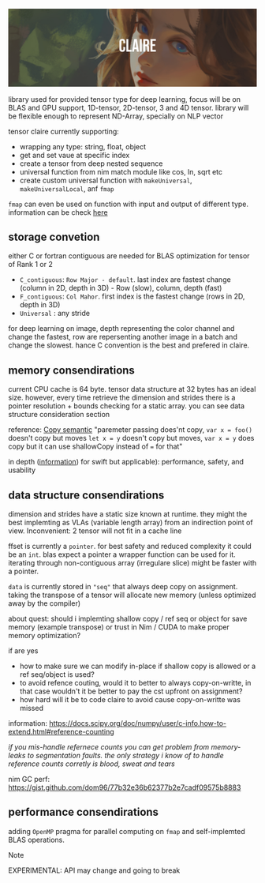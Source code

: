 ![image_banner](.github/Claire.png)

library used for provided tensor type for deep learning, focus will be on BLAS and GPU support, 1D-tensor, 2D-tensor, 3 and 4D tensor. library will be flexible enough to represent ND-Array, specially on NLP vector

tensor claire currently supporting:
- wrapping any type: string, float, object
- get and set vaue at specific index
- create a tensor from deep nested sequence
- universal function from nim match module like cos, ln, sqrt etc
- create custom universal function with `makeUniversal`, `makeUniversalLocal`, anf `fmap`


`fmap` can even be used on function with input and output of different type. information can be check [here](https://github.com/unicredit/nimblas)

## storage convetion

either C or fortran contiguous are needed for BLAS optimization for tensor of Rank 1 or 2

- `C_contiguous`: `Row Major - default`. last index are fastest change (column in 2D, depth in 3D) - Row (slow), column, depth (fast)
- `F_contiguous`: `Col Mahor`. first index is the fastest change (rows in 2D, depth in 3D)
- `Universal` : any stride

for deep learning on image, depth representing the color channel and change the fastest, row are repersenting another image in a batch and change the slowest. hance C convention is the best and prefered in claire.

## memory consendirations
current CPU cache is 64 byte. tensor data structure at 32 bytes has an ideal size. however, every time retrieve the dimension and strides there is a pointer resolution + bounds checking for a static array. you can see data structure consideration section

reference: [Copy semantic](https://forum.nim-lang.org/t/1793/5) "paremeter passing does'nt copy, `var x = foo()` doesn't copy but moves `let x = y` doesn't copy but moves, `var x = y` does copy but it can use shallowCopy instead of `=` for that"

in depth ([information](http://blog.stablekernel.com/when-to-use-value-types-and-reference-types-in-swift)) for swift but applicable): performance, safety, and usability

## data structure consendirations

dimension and strides have a static size known at runtime. they might the best implemting as VLAs (variable length array) from an indirection point of view. Inconvenient: 2 tensor will not fit in a cache line

ffset is currently a `pointer`. for best safety and reduced complexity it could be an `int`. blas expect a pointer a wrapper function can be used for it. iterating through non-contiguous array (irregulare slice) might be faster with a pointer.

`data` is currently stored in `"seq"` that always deep copy on assignment. taking the transpose of a tensor will allocate new memory (unless optimized away by the compiler)

about quest: should i implemting shallow copy / ref seq or object for save memory (example transpose) or trust in Nim / CUDA to make proper memory optimization?

if are yes
- how to make sure we can modify in-place if shallow copy is allowed or a ref seq/object is used?
- to avoid refence couting, would it to better to always copy-on-writte, in that case wouldn't it be better to pay the cst upfront on assignment?
- how hard will it be to code claire to avoid cause copy-on-writte was missed

information: https://docs.scipy.org/doc/numpy/user/c-info.how-to-extend.html#reference-counting

_if you mis-handle refernece counts you can get problem from memory-leaks to segmentation faults. the only strategy i know of to handle reference counts corretly is blood, sweat and tears_

nim GC perf: https://gist.github.com/dom96/77b32e36b62377b2e7cadf09575b8883

## performance consendirations

adding `OpenMP` pragma for parallel computing on `fmap` and self-implemted BLAS operations.


> [!NOTE]
> EXPERIMENTAL: API may change and going to break
